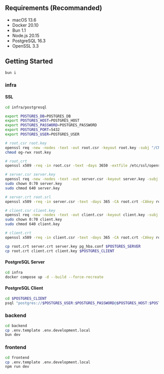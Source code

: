 ## Requirements (Recommanded)

- macOS 13.6
- Docker 20.10
- Bun 1.1
- Node.js 20.15
- PostgreSQL 16.3
- OpenSSL 3.3

## Getting Started

```bash
bun i
```

### infra

#### SSL

```bash
cd infra/postgresql

export POSTGRES_DB=POSTGRES_DB
export POSTGRES_HOST=POSTGRES_HOST
export POSTGRES_PASSWORD=POSTGRES_PASSWORD
export POSTGRES_PORT=5432
export POSTGRES_USER=POSTGRES_USER

# root.csr root.key
openssl req -new -nodes -text -out root.csr -keyout root.key -subj "/CN=$POSTGRES_USER"
chmod og-rwx root.key

# root.crt
openssl x509 -req -in root.csr -text -days 3650 -extfile /etc/ssl/openssl.cnf -extensions v3_ca -signkey root.key -out root.crt

# server.csr server.key
openssl req -new -nodes -text -out server.csr -keyout server.key -subj "/CN=$POSTGRES_HOST"
sudo chown 0:70 server.key
sudo chmod 640 server.key

# server.crt root.srl
openssl x509 -req -in server.csr -text -days 365 -CA root.crt -CAkey root.key -CAcreateserial -out server.crt

# client.csr client.key
openssl req -new -nodes -text -out client.csr -keyout client.key -subj "/CN=client"
sudo chown 0:70 client.key
sudo chmod 640 client.key

# client.crt
openssl x509 -req -in client.csr -text -days 365 -CA root.crt -CAkey root.key -CAcreateserial -out client.crt

cp root.crt server.crt server.key pg_hba.conf $POSTGRES_SERVER
cp root.crt client.crt client.key $POSTGRES_CLIENT
```

#### PostgreSQL Server

```bash
cd infra
docker compose up -d --build --force-recreate
```

#### PostgreSQL Client

```bash
cd $POSTGRES_CLIENT
psql "postgres://$POSTGRES_USER:$POSTGRES_PASSWORD@$POSTGRES_HOST:$POSTGRES_PORT/$POSTGRES_DB?sslmode=verify-full&sslrootcert=./root.crt&sslcert=./client.crt&sslkey=./client.key"
```

### backend

```bash
cd backend
cp .env.template .env.development.local
bun dev
```

### frontend

```bash
cd frontend
cp .env.template .env.development.local
npm run dev
```
